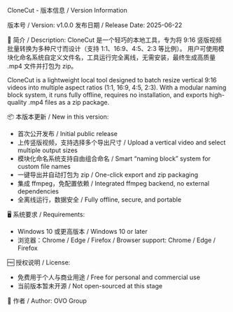 CloneCut - 版本信息 / Version Information

版本号 / Version: v1.0.0
发布日期 / Release Date: 2025-06-22

📝 简介 / Description:
CloneCut 是一个轻巧的本地工具，专为将 9:16 竖版视频批量转换为多种尺寸而设计（支持 1:1、16:9、4:5、2:3 等比例）。
用户可使用模块化命名系统自定义文件名，工具运行完全离线，无需安装，最终生成高质量 .mp4 文件并打包为 zip。

CloneCut is a lightweight local tool designed to batch resize vertical 9:16 videos into multiple aspect ratios 
(1:1, 16:9, 4:5, 2:3). With a modular naming block system, it runs fully offline, requires no installation, and 
exports high-quality .mp4 files as a zip package.

📦 本版本更新 / New in this version:
- 首次公开发布 / Initial public release
- 上传竖版视频，支持选择多个导出尺寸 / Upload a vertical video and select multiple output sizes
- 模块化命名系统支持自由组合命名 / Smart “naming block” system for custom file names
- 一键导出并自动打包为 zip / One-click export and zip packaging
- 集成 ffmpeg，免配置依赖 / Integrated ffmpeg backend, no external dependencies
- 全离线运行，数据安全 / Fully offline, secure, and portable

🖥 系统要求 / Requirements:
- Windows 10 或更高版本 / Windows 10 or later
- 浏览器：Chrome / Edge / Firefox / Browser support: Chrome / Edge / Firefox

🆓 授权说明 / License:
- 免费用于个人与商业用途 / Free for personal and commercial use
- 当前版本暂未开源 / Not open-sourced at this stage

👤 作者 / Author:
OVO Group
